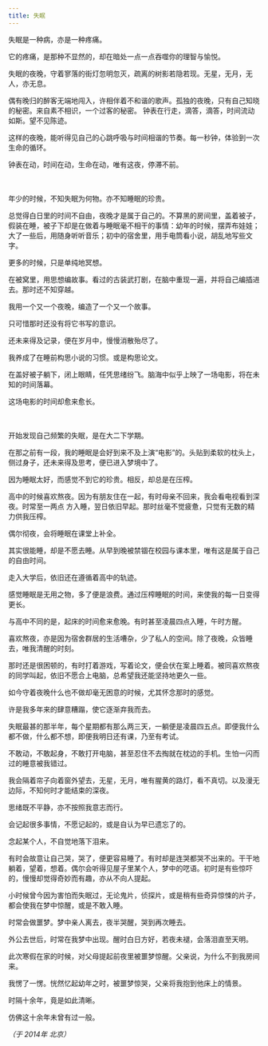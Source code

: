```yaml
---
title: 失眠
---
```


失眠是一种病，亦是一种疼痛。

它的疼痛，是那种不显然的，却在暗处一点一点吞噬你的理智与愉悦。

失眠的夜晚，守着寥落的街灯忽明忽灭，疏离的树影若隐若现。无星，无月，无人，亦无息。

偶有晚归的醉客无端地闯入，许相伴着不和谐的歌声。孤独的夜晚，只有自己知晓的秘密。来自素不相识，一个过客的秘密。
钟表在行走，滴答，滴答，时间流动如斯。望不见陈迹。

这样的夜晚，能听得见自己的心跳呼吸与时间相谐的节奏。每一秒钟，体验到一次生命的循环。

钟表在动，时间在动，生命在动，唯有这夜，停滞不前。

　 

年少的时候，不知失眠为何物。亦不知睡眠的珍贵。

总觉得白日里的时间不自由，夜晚才是属于自己的。不算黑的房间里，盖着被子，假装在睡，被子下却是在做着与睡眠毫不相干的事情：幼年的时候，摆弄布娃娃；大了一些后，用随身听听音乐；初中的宿舍里，用手电筒看小说，胡乱地写些文字。

更多的时候，只是单纯地冥想。

在被窝里，用思想编故事。看过的古装武打剧，在脑中重现一遍，并将自己编插进去。那时还不知穿越。

我用一个又一个夜晚，编造了一个又一个故事。

只可惜那时还没有将它书写的意识。

还未来得及记录，便在岁月中，慢慢消散殆尽了。

我养成了在睡前构思小说的习惯。或是构思论文。

在盖好被子躺下，闭上眼睛，任凭思绪纷飞。脑海中似乎上映了一场电影，将在未知的时间落幕。

这场电影的时间却愈来愈长。

　

开始发现自己频繁的失眠，是在大二下学期。

在那之前有一段，我的睡眠是会好到来不及上演“电影”的。头贴到柔软的枕头上，侧过身子，还未来得及思考，便已进入梦境中了。

因为睡眠太好，而感觉不到它的珍贵。相反，却总是在压榨。

高中的时候喜欢熬夜。因为有朋友住在一起，有时母亲不回来，我会看电视看到深夜。时常至一两点 方入睡，翌日依旧早起。那时丝毫不觉疲惫，只觉有无数的精力供我压榨。

偶尔彻夜，会将睡眠在课堂上补全。

其实很能睡，却是不愿去睡。从早到晚被禁锢在校园与课本里，唯有这是属于自己的自由时间。

走入大学后，依旧还在遵循着高中的轨迹。

感觉睡眠是无用之物，多了便是浪费。通过压榨睡眠的时间，来使我的每一日变得更长。

与高中不同的是，起床的时间愈来愈晚。有时甚至凌晨四点入睡，午时方醒。

喜欢熬夜，亦是因为宿舍群居的生活嘈杂，少了私人的空间。除了夜晚，众皆睡去，唯我清醒的时刻。

那时还是很困顿的，有时打着游戏，写着论文，便会伏在案上睡着。被同喜欢熬夜的同学叫起，依旧不愿合上电脑，总希望我还能坚持地更久一些。

如今守着夜晚什么也不做却毫无困意的时候，尤其怀念那时的感觉。

许是我多年来的肆意糟蹋，使它逐渐弃我而去。

失眠最甚的那半年，每个星期都有那么两三天，一躺便是凌晨四五点。即便我什么都不做，什么都不想，即便我明日还有课，乃至有考试。

不敢动，不敢起身，不敢打开电脑，甚至忍住不去掏就在枕边的手机。生怕一闪而过的睡意被我错过。

我会隔着帘子向着窗外望去，无星，无月，唯有腥黄的路灯，看不真切。以及漫无边际，不知何时才能结束的深夜。

思绪既不平静，亦不按照我意志而行。

会记起很多事情，不愿记起的，或是自认为早已遗忘了的。

念起某个人，不自觉地落下泪来。

有时会故意让自己哭，哭了，便更容易睡了。有时却是连哭都哭不出来的。干干地躺着，望着，想着。偶尔会听得见屋子里某个人，梦中的呓语。初时是有些惊吓的，慢慢却觉得奇妙而有趣，亦从不向人提起。

小时候曾今因为害怕而失眠过，无论鬼片，侦探片，或是稍有些奇异惊悚的片子，都会使我在梦中惊醒，或是不敢入睡。

时常会做噩梦。梦中亲人离去，夜半哭醒，哭到再次睡去。

外公去世后，时常在我梦中出现。醒时白日方好，若夜未褪，会落泪直至天明。

此次寒假在家的时候，对父母提起前夜里被噩梦惊醒。父亲说，为什么不到我房间来。

我愣了一愣。恍然忆起幼年之时，被噩梦惊哭，父亲将我抱到他床上的情景。

时隔十余年，竟是如此清晰。

仿佛这十余年未曾有过一般。

*（于 2014年 北京）*
